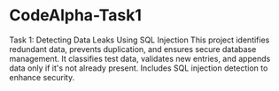 # CodeAlpha-Task1
Task 1: Detecting Data Leaks Using SQL Injection  This project identifies redundant data, prevents duplication, and ensures secure database management. It classifies test data, validates new entries, and appends data only if it's not already present. Includes SQL injection detection to enhance security.
